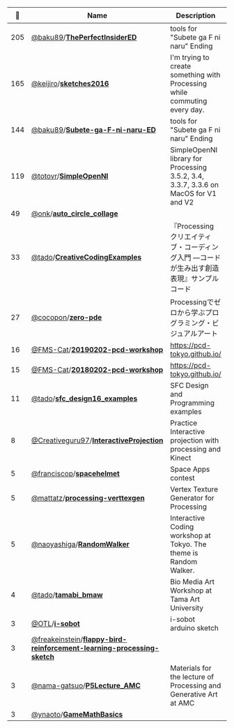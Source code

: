 |:star2: | Name | Description | 🌍|
|---|---|---|---|
|205|[@baku89](https://github.com/baku89)/[**ThePerfectInsiderED**](https://github.com/baku89/ThePerfectInsiderED)|tools for "Subete ga F ni naru" Ending||
|165|[@keijiro](https://github.com/keijiro)/[**sketches2016**](https://github.com/keijiro/sketches2016)|I'm trying to create something with Processing while commuting every day.|[:arrow_upper_right:](http://radiumsoftware.tumblr.com/tagged/processing)|
|144|[@baku89](https://github.com/baku89)/[**Subete-ga-F-ni-naru-ED**](https://github.com/baku89/Subete-ga-F-ni-naru-ED)|tools for "Subete ga F ni naru" Ending||
|119|[@totovr](https://github.com/totovr)/[**SimpleOpenNI**](https://github.com/totovr/SimpleOpenNI)|SimpleOpenNI library for Processing 3.5.2, 3.4, 3.3.7, 3.3.6  on MacOS for V1 and V2|[:arrow_upper_right:](https://totovr.github.io/SimpleOpenNI/)|
|49|[@onk](https://github.com/onk)/[**auto_circle_collage**](https://github.com/onk/auto_circle_collage)|||
|33|[@tado](https://github.com/tado)/[**CreativeCodingExamples**](https://github.com/tado/CreativeCodingExamples)|『Processing クリエイティブ・コーディング入門 ―コードが生み出す創造表現』サンプルコード||
|27|[@cocopon](https://github.com/cocopon)/[**zero-pde**](https://github.com/cocopon/zero-pde)|Processingでゼロから学ぶプログラミング・ビジュアルアート|[:arrow_upper_right:](https://cocopon.me/zero-pde/)|
|16|[@FMS-Cat](https://github.com/FMS-Cat)/[**20190202-pcd-workshop**](https://github.com/FMS-Cat/20190202-pcd-workshop)|https://pcd-tokyo.github.io/||
|15|[@FMS-Cat](https://github.com/FMS-Cat)/[**20180202-pcd-workshop**](https://github.com/FMS-Cat/20180202-pcd-workshop)|https://pcd-tokyo.github.io/||
|11|[@tado](https://github.com/tado)/[**sfc_design16_examples**](https://github.com/tado/sfc_design16_examples)|SFC Design and Programming examples||
|8|[@Creativeguru97](https://github.com/Creativeguru97)/[**InteractiveProjection**](https://github.com/Creativeguru97/InteractiveProjection)|Practice Interactive projection with processing and Kinect||
|5|[@franciscop](https://github.com/franciscop)/[**spacehelmet**](https://github.com/franciscop/spacehelmet)|Space Apps contest||
|5|[@mattatz](https://github.com/mattatz)/[**processing-verttexgen**](https://github.com/mattatz/processing-verttexgen)|Vertex Texture Generator for Processing||
|5|[@naoyashiga](https://github.com/naoyashiga)/[**RandomWalker**](https://github.com/naoyashiga/RandomWalker)|Interactive Coding workshop at Tokyo. The theme is Random Walker.|[:arrow_upper_right:](https://www.facebook.com/groups/1478118689119745/)|
|4|[@tado](https://github.com/tado)/[**tamabi_bmaw**](https://github.com/tado/tamabi_bmaw)|Bio Media Art Workshop at Tama Art University||
|3|[@OTL](https://github.com/OTL)/[**i-sobot**](https://github.com/OTL/i-sobot)|i-sobot arduino sketch||
|3|[@freakeinstein](https://github.com/freakeinstein)/[**flappy-bird-reinforcement-learning-processing-sketch**](https://github.com/freakeinstein/flappy-bird-reinforcement-learning-processing-sketch)||[:arrow_upper_right:](http://freakeinstein.github.io)|
|3|[@nama-gatsuo](https://github.com/nama-gatsuo)/[**P5Lecture_AMC**](https://github.com/nama-gatsuo/P5Lecture_AMC)|Materials for the lecture of Processing and Generative Art at AMC||
|3|[@ynaoto](https://github.com/ynaoto)/[**GameMathBasics**](https://github.com/ynaoto/GameMathBasics)|||

